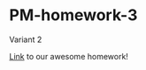 # PM-homework-3

Variant 2

[Link](https://volodymyrbuts.github.io/PM-homework-3/) to our awesome homework!
